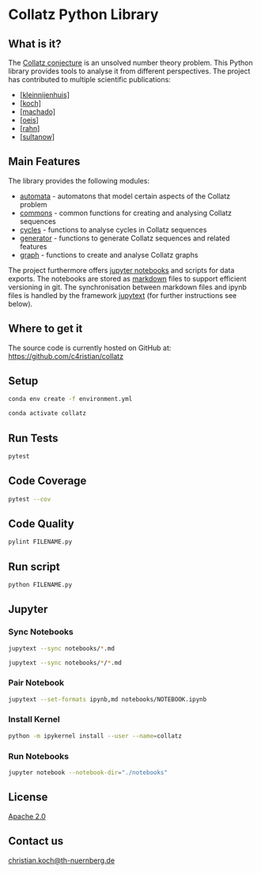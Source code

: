 # Collatz Python Library

## What is it?
The [Collatz conjecture](https://en.wikipedia.org/wiki/Collatz_conjecture) is an 
unsolved number theory problem. This Python library provides tools to 
analyse it from different perspectives. The project has contributed to multiple scientific publications:
- [[kleinnijenhuis]](https://arxiv.org/abs/2008.13643v2)
- [[koch]](https://doi.org/10.18052/www.scipress.com/IJPMS.21.1)
- [[machado]](https://www.mdpi.com/2227-7390/9/4/314)
- [[oeis]](https://oeis.org/A005184)
- [[rahn]](https://www.mdpi.com/2227-7390/9/16/1898)
- [[sultanow]](https://doi.org/10.25932/publishup-48214)

## Main Features
The library provides the following modules:
- [automata](collatz/automata.py) - automatons that model certain aspects of the Collatz problem  
- [commons](collatz/commons.py) - common functions for creating and analysing Collatz sequences
- [cycles](collatz/cycles.py) - functions to analyse cycles in Collatz sequences
- [generator](collatz/generator.py) - functions to generate Collatz sequences and related features
- [graph](collatz/graph.py) - functions to create and analyse Collatz graphs

The project furthermore offers [jupyter notebooks](notebooks) and scripts for data exports. 
The notebooks are stored as [markdown](https://en.wikipedia.org/wiki/Markdown) files to support efficient 
versioning in git. The synchronisation between markdown files and ipynb files is handled by the framework 
[jupytext](https://github.com/mwouts/jupytext) (for further instructions see below).

## Where to get it
The source code is currently hosted on GitHub at:
https://github.com/c4ristian/collatz

## Setup
```sh
conda env create -f environment.yml

conda activate collatz
```

## Run Tests
```sh
pytest
```

## Code Coverage
```sh
pytest --cov
```

## Code Quality
```sh
pylint FILENAME.py
```

## Run script
```sh
python FILENAME.py
```

## Jupyter
### Sync Notebooks
```sh
jupytext --sync notebooks/*.md

jupytext --sync notebooks/*/*.md
```

### Pair Notebook
```sh
jupytext --set-formats ipynb,md notebooks/NOTEBOOK.ipynb
```

### Install Kernel 
```sh
python -m ipykernel install --user --name=collatz
```

### Run Notebooks
```sh
jupyter notebook --notebook-dir="./notebooks"
```

## License
[Apache 2.0](LICENSE.txt)


## Contact us
[christian.koch@th-nuernberg.de](mailto:christian.koch@th-nuernberg.de)

